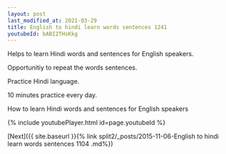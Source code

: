 ```yaml
---
layout: post
last_modified_at: 2021-03-29
title: English to hindi learn words sentences 1241 
youtubeId: bABI2THsKkg
---
```

 
 
Helps to learn Hindi words and sentences for English speakers.

Opportunitiy to repeat the words sentences. 

Practice Hindi language. 
 
10 minutes practice every day. 
 
How to learn Hindi words and sentences for English speakers 
 
{% include youtubePlayer.html id=page.youtubeId %}
 
 
[Next]({{ site.baseurl }}{% link  split2/_posts/2015-11-06-English to hindi learn words sentences 1104 .md%})
 
